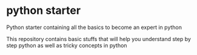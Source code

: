 # python starter
Python starter containing all the basics to become an expert in python

This repository contains basic stuffs that will help you understand step by step python as well as tricky concepts in python
